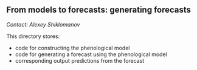 ## From models to forecasts: generating forecasts

_Contact: Alexey Shiklomanov_  

This directory stores:  
- code for constructing the phenological model  
- code for generating a forecast using the phenological model  
- corresponding output predictions from the forecast  

